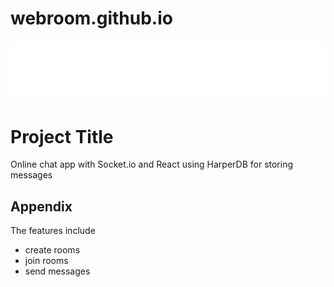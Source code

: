 # webroom.github.io

![](https://github.com/shivvamm/webroom.github.io/blob/main/client/client/public/your_cool_intro.gif)


# Project Title

Online chat app with Socket.io and React  using HarperDB
for storing messages


## Appendix

The features include 
- create  rooms
- join rooms 
- send messages
